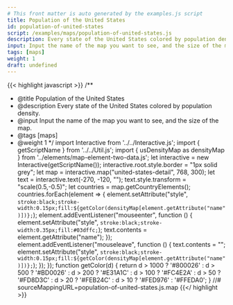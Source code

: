 ```yaml
---
# This front matter is auto generated by the examples.js script
title: Population of the United States
id: population-of-united-states
script: /examples/maps/population-of-united-states.js
description: Every state of the United States colored by population density.
input: Input the name of the map you want to see, and the size of the map.
tags: [maps]
weight: 1
draft: undefined
---
```


{{< highlight javascript >}}
/**
* @title Population of the United States
* @description Every state of the United States colored by population density.
* @input Input the name of the map you want to see, and the size of the map.
* @tags [maps]
* @weight 1
*/
import Interactive from '../../Interactive.js';
import { getScriptName } from '../../Util.js';
import { usDensityMap as densityMap } from '../elements/map-element-two-data.js';
let interactive = new Interactive(getScriptName());
interactive.root.style.border = "1px solid grey";
let map = interactive.map("united-states-detail", 768, 300);
let text = interactive.text(-270, -120, "");
text.style.transform = "scale(0.5,-0.5)";
let countries = map.getCountryElements();
countries.forEach(element => {
    element.setAttribute("style", `stroke:black;stroke-width:0.15px;fill:${getColor(densityMap[element.getAttribute("name")])};`);
    element.addEventListener("mouseenter", function () {
        element.setAttribute("style", `stroke:black;stroke-width:0.35px;fill:#03dffc;`);
        text.contents = element.getAttribute("name");
    });
    element.addEventListener("mouseleave", function () {
        text.contents = "";
        element.setAttribute("style", `stroke:black;stroke-width:0.15px;fill:${getColor(densityMap[element.getAttribute("name")])};`);
    });
});
function getColor(d) {
    return d > 1000 ? '#800026' :
        d > 500 ? '#BD0026' :
            d > 200 ? '#E31A1C' :
                d > 100 ? '#FC4E2A' :
                    d > 50 ? '#FD8D3C' :
                        d > 20 ? '#FEB24C' :
                            d > 10 ? '#FED976' :
                                '#FFEDA0';
}
//# sourceMappingURL=population-of-united-states.js.map
{{</ highlight >}}

